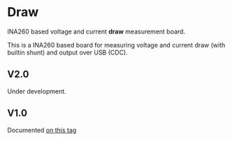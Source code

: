 # Draw

INA260 based voltage and current __draw__ measurement board.

This is a INA260 based board for measuring voltage and current draw (with builtin shunt) and output over USB (CDC).

## V2.0

Under development.


## V1.0

Documented [on this tag](https://github.com/notthetup/draw/tree/v1.0)